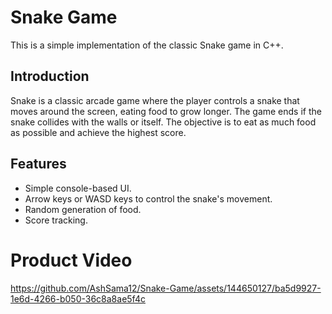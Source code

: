 #  Snake Game

This is a simple implementation of the classic Snake game in C++.

## Introduction

Snake is a classic arcade game where the player controls a snake that moves around the screen, 
eating food to grow longer. The game ends if the snake collides with the walls or itself. 
The objective is to eat as much food as possible and achieve the highest score.

## Features

- Simple console-based UI.
- Arrow keys or WASD keys to control the snake's movement.
- Random generation of food.
- Score tracking.

# Product Video

https://github.com/AshSama12/Snake-Game/assets/144650127/ba5d9927-1e6d-4266-b050-36c8a8ae5f4c
